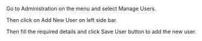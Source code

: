 Go to Administration on the menu and select Manage Users.

Then click on Add New User on left side bar. 

Then fill the required details and click Save User button to add the new user.